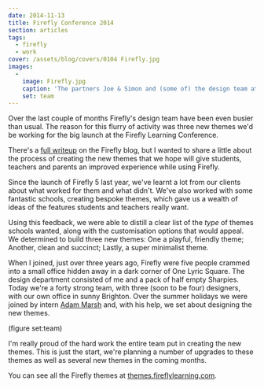 ```yaml
---
date: 2014-11-13
title: Firefly Conference 2014
section: articles
tags:
  - firefly
  - work
cover: /assets/blog/covers/0104 Firefly.jpg
images:
  -
    image: Firefly.jpg
    caption: 'The partners Joe & Simon and (some of) the design team at the Firefly Learning Conference 2014'
    set: team
---
```

Over the last couple of months Firefly's design team have been even busier than usual. The reason for this flurry of activity was three new themes we'd be working for the big launch at the Firefly Learning Conference.

There's a [full writeup](http://fireflylearning.com/blog/firefly-learning-conference-round-up) on the Firefly blog, but I wanted to share a little about the process of creating the new themes that we hope will give students, teachers and parents an improved experience while using Firefly.

Since the launch of Firefly 5 last year, we've learnt a lot from our clients about what worked for them and what didn't.  We've also worked with some fantastic schools, creating bespoke themes, which gave us a wealth of ideas of the features students and teachers really want.

Using this feedback, we were able to distill a clear list of the _type_ of themes schools wanted, along with the customisation options that would appeal. We determined to build three new themes: One a playful, friendly theme; Another, clean and succinct; Lastly, a super minimalist theme.

When I joined, just over three years ago, Firefly were five people crammed into a small office hidden away in a dark corner of One Lyric Square. The design department consisted of me and a pack of half empty Sharpies. Today we're a forty strong team, with three (soon to be four) designers, with our own office in sunny Brighton. Over the summer holidays we were joined by intern [Adam Marsh](http://www.adammmarsh.com) and, with his help, we set about designing the new themes.

(figure set:team)

I'm really proud of the hard work the entire team put in creating the new themes. This is just the start, we're planning a number of upgrades to these themes as well as several new themes in the coming months.

You can see all the Firefly themes at [themes.fireflylearning.com](http://themes.fireflylearning.com).
